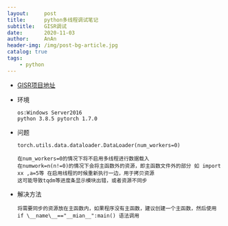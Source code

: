 ```yaml
---
layout:     post
title:      python多线程调试笔记
subtitle:   GISR调试
date:       2020-11-03
author:     AnAn
header-img: /img/post-bg-article.jpg
catalog: true
tags:
    - python
---
```


- [GISR项目地址](https://github.com/laowng/GISR)

- 环境
    ```
    os:Windows Server2016
    python 3.8.5 pytorch 1.7.0
    ```

- 问题
    ```
    torch.utils.data.dataloader.DataLoader(num_workers=0)
    
    在num_workers=0的情况下将不启用多线程进行数据载入
    在numwork=n(n!=0)的情况下会将主函数外的资源，即主函数文件外的部分 如 import xx ,a=5等 在启用线程的时候重新执行一边，用于拷贝资源
    这可能导致tqdm等进度条显示模块出错，或者资源不同步
    ```
- 解决方法
    ```
    将需要同步的资源放在主函数内，如果程序没有主函数，建议创建一个主函数，然后使用 if \__name\__=="__mian__":main() 语法调用
    ```


